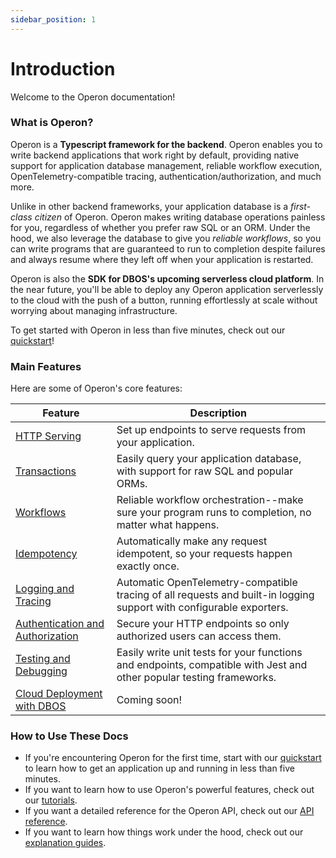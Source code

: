```yaml
---
sidebar_position: 1
---
```


# Introduction

Welcome to the Operon documentation!

### What is Operon?

Operon is a **Typescript framework for the backend**.
Operon enables you to write backend applications that work right by default, providing native support for application database management, reliable workflow execution, OpenTelemetry-compatible tracing, authentication/authorization, and much more.

Unlike in other backend frameworks, your application database is a _first-class citizen_ of Operon.
Operon makes writing database operations painless for you, regardless of whether you prefer raw SQL or an ORM.
Under the hood, we also leverage the database to give you _reliable workflows_, so you can write programs that are guaranteed to run to completion despite failures and always resume where they left off when your application is restarted.

Operon is also the **SDK for DBOS's upcoming serverless cloud platform**.
In the near future, you'll be able to deploy any Operon application serverlessly to the cloud with the push of a button, running effortlessly at scale without worrying about managing infrastructure.

To get started with Operon in less than five minutes, check out our [quickstart](./getting-started/quickstart)!

### Main Features

Here are some of Operon's core features:

| Feature                                                                  | Description
| ------------------------------------------------------------------------ | ------------------------------------------------------------------------------------------------------------------------- |
| [HTTP Serving](./tutorials/transaction-tutorial)                         | Set up endpoints to serve requests from your application.
| [Transactions](./tutorials/transaction-tutorial)                         | Easily query your application database, with support for raw SQL and popular ORMs.
| [Workflows](./tutorials/workflow-tutorial)                               | Reliable workflow orchestration--make sure your program runs to completion, no matter what happens.
| [Idempotency](./tutorials/idempotency-tutorial)                          | Automatically make any request idempotent, so your requests happen exactly once.
| [Logging and Tracing](./tutorials/logging)                               | Automatic OpenTelemetry-compatible tracing of all requests and built-in logging support with configurable exporters.
| [Authentication and Authorization](./category/tutorials)                 | Secure your HTTP endpoints so only authorized users can access them.
| [Testing and Debugging](./tutorials/testing-tutorial)                    | Easily write unit tests for your functions and endpoints, compatible with Jest and other popular testing frameworks.
| [Cloud Deployment with DBOS](https://dbos.dev)                           | Coming soon!


### How to Use These Docs

- If you're encountering Operon for the first time, start with our [quickstart](./getting-started/quickstart) to learn how to get an application up and running in less than five minutes.
- If you want to learn how to use Operon's powerful features, check out our [tutorials](./category/tutorials).
- If you want a detailed reference for the Operon API, check out our [API reference](./category/api-reference).
- If you want to learn how things work under the hood, check out our [explanation guides](./category/concepts-and-explanations).